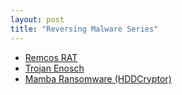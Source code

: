 ```yaml
---
layout: post
title: "Reversing Malware Series"
---
```


* [Remcos RAT](/ReversingMalware/RemcosRAT)
* [Trojan Enosch](/ReversingMalware/Enosch)
* [Mamba Ransomware (HDDCryptor)](/ReversingMalware/Mamba)